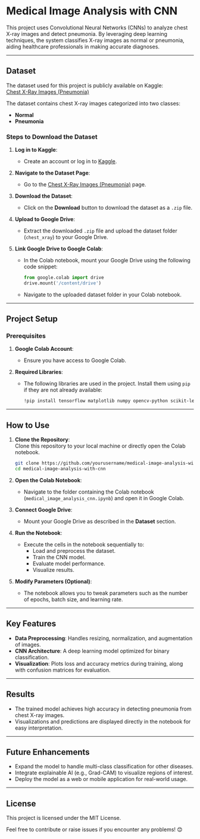 # Medical Image Analysis with CNN  
This project uses Convolutional Neural Networks (CNNs) to analyze chest X-ray images and detect pneumonia. By leveraging deep learning techniques, the system classifies X-ray images as normal or pneumonia, aiding healthcare professionals in making accurate diagnoses.  

---

## Dataset  

The dataset used for this project is publicly available on Kaggle:  
[Chest X-Ray Images (Pneumonia)](https://www.kaggle.com/datasets/paultimothymooney/chest-xray-pneumonia)  

The dataset contains chest X-ray images categorized into two classes:  
- **Normal**  
- **Pneumonia**  

### Steps to Download the Dataset  

1. **Log in to Kaggle**:  
   - Create an account or log in to [Kaggle](https://www.kaggle.com/).  

2. **Navigate to the Dataset Page**:  
   - Go to the [Chest X-Ray Images (Pneumonia)](https://www.kaggle.com/datasets/paultimothymooney/chest-xray-pneumonia) page.  

3. **Download the Dataset**:  
   - Click on the **Download** button to download the dataset as a `.zip` file.  

4. **Upload to Google Drive**:  
   - Extract the downloaded `.zip` file and upload the dataset folder (`chest_xray`) to your Google Drive.  

5. **Link Google Drive to Google Colab**:  
   - In the Colab notebook, mount your Google Drive using the following code snippet:  
     ```python  
     from google.colab import drive  
     drive.mount('/content/drive')  
     ```  
   - Navigate to the uploaded dataset folder in your Colab notebook.  

---

## Project Setup  

### Prerequisites  

1. **Google Colab Account**:  
   - Ensure you have access to Google Colab.  

2. **Required Libraries**:  
   - The following libraries are used in the project. Install them using `pip` if they are not already available:  
     ```bash  
     !pip install tensorflow matplotlib numpy opencv-python scikit-learn  
     ```  

---

## How to Use  

1. **Clone the Repository**:  
   Clone this repository to your local machine or directly open the Colab notebook.  
   ```bash  
   git clone https://github.com/yourusername/medical-image-analysis-with-cnn.git  
   cd medical-image-analysis-with-cnn  
   ```  

2. **Open the Colab Notebook**:  
   - Navigate to the folder containing the Colab notebook (`medical_image_analysis_cnn.ipynb`) and open it in Google Colab.  

3. **Connect Google Drive**:  
   - Mount your Google Drive as described in the **Dataset** section.  

4. **Run the Notebook**:  
   - Execute the cells in the notebook sequentially to:  
     - Load and preprocess the dataset.  
     - Train the CNN model.  
     - Evaluate model performance.  
     - Visualize results.  

5. **Modify Parameters (Optional)**:  
   - The notebook allows you to tweak parameters such as the number of epochs, batch size, and learning rate.  

---

## Key Features  

- **Data Preprocessing**: Handles resizing, normalization, and augmentation of images.  
- **CNN Architecture**: A deep learning model optimized for binary classification.  
- **Visualization**: Plots loss and accuracy metrics during training, along with confusion matrices for evaluation.  

---

## Results  

- The trained model achieves high accuracy in detecting pneumonia from chest X-ray images.  
- Visualizations and predictions are displayed directly in the notebook for easy interpretation.  

---

## Future Enhancements  

- Expand the model to handle multi-class classification for other diseases.  
- Integrate explainable AI (e.g., Grad-CAM) to visualize regions of interest.  
- Deploy the model as a web or mobile application for real-world usage.  

---

## License  

This project is licensed under the MIT License.  

Feel free to contribute or raise issues if you encounter any problems! 😊
